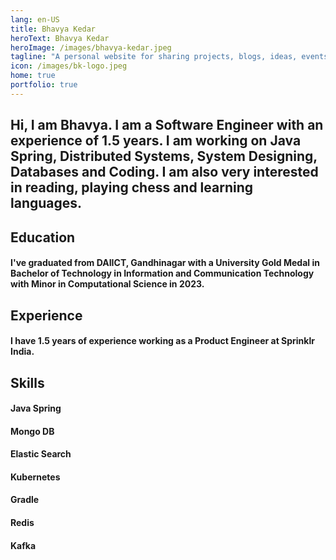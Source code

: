 ```yaml
---
lang: en-US
title: Bhavya Kedar
heroText: Bhavya Kedar
heroImage: /images/bhavya-kedar.jpeg
tagline: "A personal website for sharing projects, blogs, ideas, events and network."
icon: /images/bk-logo.jpeg
home: true
portfolio: true
---
```



## Hi, I am Bhavya. I am a Software Engineer with an experience of 1.5 years. I am working on Java Spring, Distributed Systems, System Designing, Databases and Coding. I am also very interested in reading, playing chess and learning languages. 

## Education 
#### I've graduated from DAIICT, Gandhinagar with a University Gold Medal in Bachelor of Technology in Information and Communication Technology with Minor in Computational Science in 2023.  

## Experience
#### I have 1.5 years of experience working as a Product Engineer at Sprinklr India.

## Skills
#### Java Spring
#### Mongo DB
#### Elastic Search
#### Kubernetes
#### Gradle
#### Redis
#### Kafka
